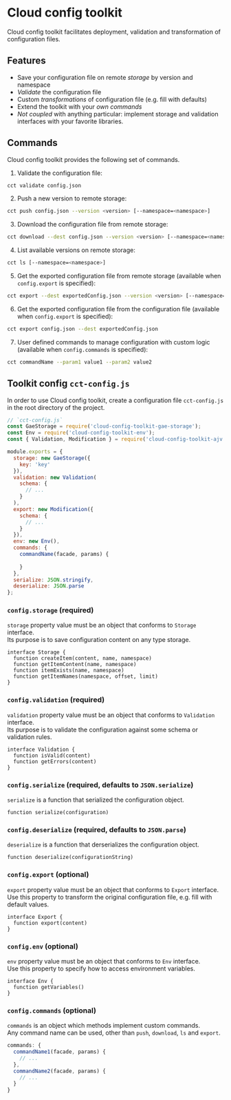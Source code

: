 # Cloud config toolkit

Cloud config toolkit facilitates deployment, validation and transformation of configuration files.  

## Features

* Save your configuration file on remote *storage* by version and namespace
* *Validate* the configuration file
* Custom *transformations* of configuration file (e.g. fill with defaults)
* Extend the toolkit with your *own commands*
* *Not coupled* with anything particular: implement storage and validation interfaces with your favorite libraries.

## Commands

Cloud config toolkit provides the following set of commands.

1) Validate the configuration file:

```bash
cct validate config.json
```

2) Push a new version to remote storage:

```bash
cct push config.json --version <version> [--namespace=<namespace>]
```

3) Download the configuration file from remote storage:

```bash
cct download --dest config.json --version <version> [--namespace=<namespace>]
```

4) List available versions on remote storage:

```bash
cct ls [--namespace=<namespace>]
```

5) Get the exported configuration file from remote storage (available when `config.export` is specified):

```bash
cct export --dest exportedConfig.json --version <version> [--namespace=<namespace>]
```

6) Get the exported configuration file from the configuration file (available when `config.export` is specified):

```bash
cct export config.json --dest exportedConfig.json
```

7) User defined commands to manage configuration with custom logic (available when `config.commands` is specified):

```bash
cct commandName --param1 value1 --param2 value2
```

## Toolkit config `cct-config.js`

In order to use Cloud config toolkit, create a configuration file `cct-config.js` in the root directory of the project.

```javascript
// `cct-config.js`
const GaeStorage = require('cloud-config-toolkit-gae-storage');
const Env = require('cloud-config-toolkit-env');
const { Validation, Modification } = require('cloud-config-toolkit-ajv');

module.exports = {
  storage: new GaeStorage({
    key: 'key'
  }),
  validation: new Validation(
    schema: {
      // ...
    }
  ),
  export: new Modification({
    schema: {
      // ...
    }
  }),
  env: new Env(),
  commands: {
    commandName(facade, params) {
      
    }
  },
  serialize: JSON.stringify,
  deserialize: JSON.parse
};
```

### `config.storage` (required)

`storage` property value must be an object that conforms to `Storage` interface.  
Its purpose is to save configuration content on any type storage.

```
interface Storage {
  function createItem(content, name, namespace)
  function getItemContent(name, namespace)
  function itemExists(name, namespace)
  function getItemNames(namespace, offset, limit)
}
```

### `config.validation` (required)

`validation` property value must be an object that conforms to `Validation` interface.  
Its purpose is to validate the configuration against some schema or validation rules.  

```
interface Validation {
  function isValid(content)
  function getErrors(content)
}
```

### `config.serialize` (required, defaults to `JSON.serialize`)

`serialize` is a function that serialized the configuration object.  

```
function serialize(configuration)
```

### `config.deserialize` (required, defaults to `JSON.parse`)

`deserialize` is a function that derserializes the configuration object.

```
function deserialize(configurationString)
```

### `config.export` (optional)

`export` property value must be an object that conforms to `Export` interface.  
Use this property to transform the original configuration file, e.g. fill with default values.

```
interface Export {
  function export(content)
}
```

### `config.env` (optional)

`env` property value must be an object that conforms to `Env` interface.  
Use this property to specify how to access environment variables.  

```
interface Env {
  function getVariables()
}
```

### `config.commands` (optional)

`commands` is an object which methods implement custom commands.  
Any command name can be used, other than `push`, `download`, `ls` and `export`.  

```javascript
commands: {
  commandName1(facade, params) {
    // ...
  },
  commandName2(facade, params) {
    // ...
  }
}
```